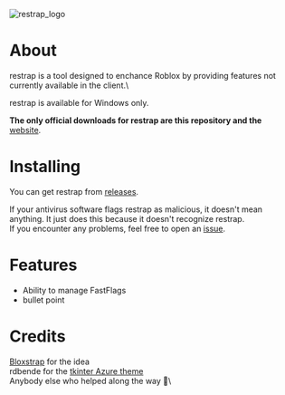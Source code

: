![restrap_logo](https://github.com/user-attachments/assets/5f9291a5-f801-4a77-bc5e-cb65435f9245)

# About

restrap is a tool designed to enchance Roblox by providing features not currently available in the client.\

restrap is available for Windows only.

**The only official downloads for restrap are this repository and the** [website](https://sites.google.com/view/restrap-roblox).

# Installing

You can get restrap from [releases](https://github.com/itstheguy4873/restrap/releases).

If your antivirus software flags restrap as malicious, it doesn't mean anything. It just does this because it doesn't recognize restrap.\
If you encounter any problems, feel free to open an [issue](https://github.com/itstheguy4873/restrap/issues).

# Features

* Ability to manage FastFlags
* bullet point

# Credits

[Bloxstrap](https://github.com/bloxstraplabs/bloxstrap/) for the idea\
rdbende for the [tkinter Azure theme](https://github.com/rdbende/Azure-ttk-theme)\
Anybody else who helped along the way 🙂\

